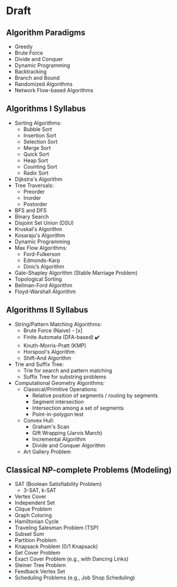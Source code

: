 # Draft

## Algorithm Paradigms
- Greedy
- Brute Force
- Divide and Conquer
- Dynamic Programming
- Backtracking
- Branch and Bound
- Randomized Algorithms
- Network Flow-based Algorithms

## Algorithms I Syllabus
- Sorting Algorithms:
  - Bubble Sort
  - Insertion Sort
  - Selection Sort
  - Merge Sort
  - Quick Sort
  - Heap Sort
  - Counting Sort
  - Radix Sort
- Dijkstra's Algorithm
- Tree Traversals:
  - Preorder
  - Inorder
  - Postorder
- BFS and DFS
- Binary Search
- Disjoint Set Union (DSU)
- Kruskal's Algorithm
- Kosaraju's Algorithm
- Dynamic Programming
- Max Flow Algorithms:
  - Ford-Fulkerson
  - Edmonds-Karp
  - Dinic’s Algorithm
- Gale-Shapley Algorithm (Stable Marriage Problem)
- Topological Sorting
- Bellman-Ford Algorithm
- Floyd-Warshall Algorithm

## Algorithms II Syllabus
- String/Pattern Matching Algorithms:
  - Brute Force (Naive) - [x]
  - Finite Automata (DFA-based) ✔️
  - Knuth-Morris-Pratt (KMP)
  - Horspool's Algorithm
  - Shift-And Algorithm
- Trie and Suffix Tree:
  - Trie for search and pattern matching
  - Suffix Tree for substring problems
- Computational Geometry Algorithms:
  - Classical/Primitive Operations:
    - Relative position of segments / routing by segments
    - Segment intersection
    - Intersection among a set of segments
    - Point-in-polygon test
  - Convex Hull:
    - Graham's Scan
    - Gift Wrapping (Jarvis March)
    - Incremental Algorithm
    - Divide and Conquer Algorithm
  - Art Gallery Problem

## Classical NP-complete Problems (Modeling)

- SAT (Boolean Satisfiability Problem)
  - 3-SAT, k-SAT
- Vertex Cover
- Independent Set
- Clique Problem
- Graph Coloring
- Hamiltonian Cycle
- Traveling Salesman Problem (TSP)
- Subset Sum
- Partition Problem
- Knapsack Problem (0/1 Knapsack)
- Set Cover Problem
- Exact Cover Problem (e.g., with Dancing Links)
- Steiner Tree Problem
- Feedback Vertex Set
- Scheduling Problems (e.g., Job Shop Scheduling)
